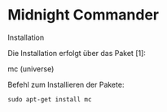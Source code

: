 # Midnight Commander

Installation

Die Installation erfolgt über das Paket [1]:

   mc (universe)

Befehl zum Installieren der Pakete:
```
sudo apt-get install mc
```
